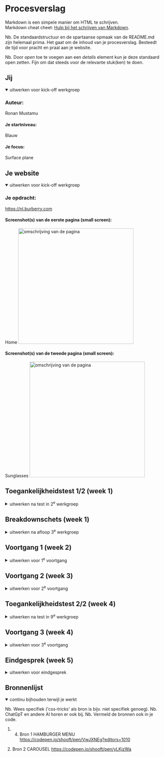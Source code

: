 # Procesverslag
Markdown is een simpele manier om HTML te schrijven.  
Markdown cheat cheet: [Hulp bij het schrijven van Markdown](https://github.com/adam-p/markdown-here/wiki/Markdown-Cheatsheet).

Nb. De standaardstructuur en de spartaanse opmaak van de README.md zijn helemaal prima. Het gaat om de inhoud van je procesverslag. Besteedt de tijd voor pracht en praal aan je website.

Nb. Door *open* toe te voegen aan een *details* element kun je deze standaard open zetten. Fijn om dat steeds voor de relevante stuk(ken) te doen.





## Jij

<details open>
  <summary>uitwerken voor kick-off werkgroep</summary>

  ### Auteur:
  Ronan Mustamu

  #### Je startniveau:
  Blauw

  #### Je focus:
  Surface plane 
 
</details>





## Je website

<details open>
  <summary>uitwerken voor kick-off werkgroep</summary>

  ### Je opdracht:
 https://nl.burberry.com

  #### Screenshot(s) van de eerste pagina (small screen): 
  Home
  <img src="./readme-images/Homescreen.png" width="375px" alt="omschrijving van de pagina">

  #### Screenshot(s) van de tweede pagina (small screen):
  Sunglasses
  <img src="./readme-images/Sunglasses.png" width="375px" alt="omschrijving van de pagina">
 
</details>



## Toegankelijkheidstest 1/2 (week 1)

<details>
  <summary>uitwerken na test in 2<sup>e</sup> werkgroep</summary>

  ### Bevindingen
 Content
- De taal waarin de code is geschreven is prima te begrijpen. Meerdere doelgroepen kunnen het verstaan.
- Elke Button heeft wel een beschrijving. Maar niet elke beschrijving (class) is duidelijk.

Global code 
- Gebruikt ‘lang= en-NL’ op HTML element 
- Semantisch klopt de site niet. Via link: https://nl.burberry.com/?language=en&utm_source=google&utm_medium=CPC&utm_channel=psr&utm_campaignid=11811714663&gad_source=1&gclid=EAIaIQobChMIl_bCub6bigMVqAsGAB3kgC6tEAAYASAAEgJ3b_D_BwE&gclsrc=aw.ds gecheckt. 
- Op desktop kan je de site niet in- of uitzoomen. Op de telefoon wel.
- Niet elke pagina heeft een unieke titel.

Keyboard 
- De linkjes hebben niet een duidelijke naam. Via de tab en shift+tab is het moeilijk te zien welke functie een link heeft.
- Je kan door middel van het keyboard door de site heen lopen. Er is een visuele focus, waarin de gebruiker kan zien waar hij is.

Mobile and touch
- Wanneer de telefoon geroteerd is, worden de afbeeldingen erg groot is er heel weinig overzicht. 
- Buttons en Links kunnen nog op geklikt worden. Maar als je de telefoon in je rechterhand houdt worden buttons etc. die links staan moeilijk te bereiken.
- Er zit genoeg ruimte tussen de interactieve items.

Headings 
- Headings worden niet logisch gebruikt.
- Er worden meerdere H1 gebruikt op één pagina.
- Heading levels worden geskipt, want er zitten ook headings in afbeeldingen.

Lists
- Heel onduidelijk op welke manier li wordt gebruikt.e

Images
- Niet elke img heeft een alt tag

Media
- Video speelt automatisch af.
- Video kan wel op pauze gezet worden
- Carousel speelt automatisch af
- Carousel kan niet gestopt worden

Controls
- Gebruiken a tag voor links
- Links zien eruit links
- Geen :Focus states
- Gebruiken Button element voor Buttons

Appearance 
- Gebruiken geen dark of light mode
- Gaat niet helemaal goed wanneer je de tekstgrootte vergoot. Deel valt buiten het scherm.


</details>



## Breakdownschets (week 1)

<details>
  <summary>uitwerken na afloop 3<sup>e</sup> werkgroep</summary>

  ### de hele pagina: 
  <img src="./readme-images/Breakdownschets.jpg" width="375px" alt="breakdown van de hele pagina">

  ### dynamisch deel (bijv menu): 
  <img src="./readme-images/FED-Hamburger-menu.jpg" width="375px" alt="breakdown van een dynamisch deel">

  ### wellicht nog een dynamisch deel (bijv filter): 
  <img src="readme-images/dummy-plaatje.jpg" width="375px" alt="breakdown van nog een dynamisch deel">

</details>





## Voortgang 1 (week 2)

<details>
  <summary>uitwerken voor 1<sup>e</sup> voortgang</summary>


  ### Stand van zaken
  hier dit ging goed & dit was lastig (neem ook screenshots op van delen van je website en code)
  Ik vond het lastig om de video te plaatsen in de html


  ### Agenda voor meeting
  samen met je groepje opstellen

  | student 1      | student 2          | student 3    | student 4        |
  | ---            | ---                | ---          | ---              |
  | dit bespreken  | en dit             | en ik dit    | en dan ik dat    |
  | en dat ook nog | dit als er tijd is | nog een punt | dit wil ik zeker |
  | ...            | ...                | ...          | ...              |


  ### Verslag van meeting
  hier na afloop snel de uitkomsten van de meeting vastleggen

- Feedback van week 1:

- IMG met sjaals: ul - li - img 

- Dropdown: Details 

- Modern Slavery Statement: A: link 

- NAV: springt in, 

- IMG: Onderaan in de html, styling aanpassen met css 

- Ul nog steeds onderaan bij de sjaals: -1 

- Href: #, pagina waar je bent 

- Divs en class mag

- Met nth of type, als er iets aangepast moet worden, valt css uit elkaar 

- Met icoontjes kan je svg, img gebruiken 

- Video kan je opdezelfde manier als img erin zetten, vid kan je zelf stylen dus let ook op de toegankelijkheid 



</details>





## Voortgang 2 (week 3)

<details>
  <summary>uitwerken voor 2<sup>e</sup> voortgang</summary>
- Carrousel kan je meenemen van deze site: 
https://codepen.io/shooft/pen/yLKjzWa 

  ### Stand van zaken
Ik vond het lastig om de video in de html te plaatsen. Als ik de site van Burberry zelf inspecteer dan zie ik dat ze een img hebben gebruikt? Ik snap niet hoe ik nu verder kan hiermee?


  ### Agenda voor meeting
  samen met je groepje opstellen

  | student 1      | student 2          | student 3    | student 4        |
  | ---            | ---                | ---          | ---              |
  | Ik snap niet hoe ze de img tag gebruiken voor een video.  | en dit             | en ik dit    | en dan ik dat    |
  | Of we nog een keer kunnen herhalen hoe de img achter de tekst moet.| dit als er tijd is | nog een punt | dit wil ik zeker |
  | ...            | ...                | ...          | ...              |


  ### Verslag van meeting
  hier na afloop snel de uitkomsten van de meeting vastleggen

  - punt 1
  - punt 2
  - nog een punt
- ...

</details>





## Toegankelijkheidstest 2/2 (week 4)

<details>
  <summary>uitwerken na test in 9<sup>e</sup> werkgroep</summary>

  ### Bevindingen
  Lijst met je bevindingen die in de test naar voren kwamen (geef ook aan wat er verbeterd is):

</details>





## Voortgang 3 (week 4)

<details>
  <summary>uitwerken voor 3<sup>e</sup> voortgang</summary>

  ### Stand van zaken
  hier dit ging goed & dit was lastig (neem ook screenshots op van delen van je website en code)


  ### Agenda voor meeting
  samen met je groepje opstellen

  Vragen Ronan:
- Hoe haal je die icoontjes weg
- Hoe werkt mn tweede carousel
- Verschillende kleuren achtergrond body twee pagina’s


  ### Verslag van meeting
  hier na afloop snel de uitkomsten van de meeting vastleggen

  Uitleg was duidelijk.
  Voor Hamburger menu de opdracht maken

</details>





## Eindgesprek (week 5)

<details>
  <summary>uitwerken voor eindgesprek</summary>

  ### Je uitkomst - karakteristiek screenshots:
  <img src="readme-images/dummy-plaatje.jpg" width="375px" alt="uitomst opdracht 1">


  ### Dit ging goed/Heb ik geleerd: 
  Korte omschrijving met plaatjes

  <img src="readme-images/dummy-plaatje.jpg" width="375px" alt="top">


  ### Dit was lastig/Is niet gelukt:
  Korte omschrijving met plaatjes

  <img src="readme-images/dummy-plaatje.jpg" width="375px" alt="bummer">
</details>





## Bronnenlijst

<details open>
  <summary>continu bijhouden terwijl je werkt</summary>

  Nb. Wees specifiek ('css-tricks' als bron is bijv. niet specifiek genoeg). 
  Nb. ChatGpT en andere AI horen er ook bij.
  Nb. Vermeld de bronnen ook in je code.


1. 4. Bron 1 HAMBURGER MENU https://codepen.io/shooft/pen/VwJXNEg?editors=1010

2. Bron 2 CAROUSEL https://codepen.io/shooft/pen/yLKjzWa 

</details>
